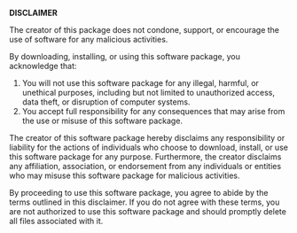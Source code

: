 **DISCLAIMER**

The creator of this package does not condone, support, or encourage the use of software for any malicious activities. 

By downloading, installing, or using this software package, you acknowledge that:

1. You will not use this software package for any illegal, harmful, or unethical purposes, including but not limited to unauthorized access, data theft, or disruption of computer systems.
2. You accept full responsibility for any consequences that may arise from the use or misuse of this software package.

The creator of this software package hereby disclaims any responsibility or liability for the actions of individuals who choose to download, install, or use this software package for any purpose. Furthermore, the creator disclaims any affiliation, association, or endorsement from any individuals or entities who may misuse this software package for malicious activities.

By proceeding to use this software package, you agree to abide by the terms outlined in this disclaimer. If you do not agree with these terms, you are not authorized to use this software package and should promptly delete all files associated with it.

